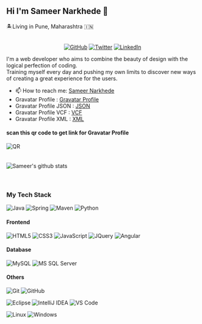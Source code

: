 ## Hi I'm Sameer Narkhede 👋

<!-- ![Sameer Narkhede](https://github.com/narkhedesam/narkhedesam/blob/master/sam.jpg "Sameer") -->

:desert_island:Living in Pune, Maharashtra :india:
<br/><br/>
<p align="center">
	<a href="https://github.com/narkhedesam"><img src="https://img.shields.io/github/followers/narkhedesam.svg?label=GitHub&style=social" alt="GitHub"></a>
	<a href="https://twitter.com/narkhedesam"><img src="https://img.shields.io/twitter/follow/narkhedesam?label=Twitter&style=social" alt="Twitter"></a>
	<a href="www.linkedin.com/in/sameer-narkhede"><img src="https://img.shields.io/badge/LinkedIn--_.svg?style=social&logo=linkedin" alt="LinkedIn"></a>
</p>
I'm a web developer who aims to combine the beauty of design with the logical perfection of coding. <br/>
Training myself every day and pushing my own limits to discover new ways of creating a great experience for the users.
<br/>

- 📫 How to reach me: [Sameer Narkhede](mailto:narkhedesam@gmail.com?subject=[GitHub]%20From%20Profile)
- Gravatar Profile : [Gravatar Profile](https://en.gravatar.com/sameernarkhede)
- Gravatar Profile JSON : [JSON](https://en.gravatar.com/sameernarkhede.json)	
- Gravatar Profile VCF : [VCF](https://en.gravatar.com/sameernarkhede.vcf)
- Gravatar Profile XML : [XML](https://en.gravatar.com/sameernarkhede.xml)
#### scan this qr code to get link for Gravatar Profile

![QR](https://en.gravatar.com/sameernarkhede.qr)
<br/><br/><br/>
![Sameer's github stats](https://github-readme-stats.vercel.app/api?username=narkhedesam&show_icons=true)
<br/><br/><br/>
### My Tech Stack

![Java](http://img.shields.io/badge/-Java-007396?style=flat-square&logo=java&logoColor=ffffff)
![Spring](http://img.shields.io/badge/-Spring-6DB33F?style=flat-square&logo=spring&logoColor=ffffff)
![Maven](http://img.shields.io/badge/-Maven-1565c0?style=flat-square&logo=apache-maven)
![Python](http://img.shields.io/badge/-Python-000000?style=flat-square&logo=python)

#### Frontend
![HTML5](https://img.shields.io/badge/-HTML5-%23E44D27?style=flat-square&logo=html5&logoColor=ffffff)
![CSS3](https://img.shields.io/badge/-CSS3-%231572B6?style=flat-square&logo=css3)
![JavaScript](https://img.shields.io/badge/-JavaScript-%23F7DF1C?style=flat-square&logo=javascript&logoColor=000000&labelColor=%23F7DF1C&color=%23FFCE5A)
![JQuery](https://img.shields.io/badge/-JQuery-%23F7DF1C?style=flat-square&logo=JQuery&logoColor=000000&labelColor=%23F7DF1C&color=%23FFCE5A)
![Angular](https://img.shields.io/badge/-Angular-red?style=flat-square&logo=angular&logoColor=ffffff)

#### Database
![MySQL](http://img.shields.io/badge/-MySQL-blue?style=flat-square&logo=MySQL&logoColor=ffffff)
![MS SQL Server](http://img.shields.io/badge/-MS%20SQL%20Server-CC2927?style=flat-square&logo=microsoft-sql-server&logoColor=ffffff)

#### Others
![Git](https://img.shields.io/badge/-Git-%23F05032?style=flat-square&logo=git&logoColor=%23ffffff)
![GitHub](https://img.shields.io/badge/-GitHub-181717?style=flat-square&logo=github)

![Eclipse](http://img.shields.io/badge/-Eclipse-2c225500?style=flat-square&logo=eclipse&logoColor=2c2255)
![IntelliJ IDEA](http://img.shields.io/badge/-IntelliJ%20IDEA-000000?style=flat-square&logo=intellij-idea&logoColor=ffffff)
![VS Code](http://img.shields.io/badge/-VS%20Code-007ACC?style=flat-square&logo=visual-studio-code&logoColor=ffffff)


![Linux](http://img.shields.io/badge/-Linux-A81D33?style=flat-square&logo=linux&logoColor=ffffff)
![Windows](http://img.shields.io/badge/-Windows-0078D6?style=flat-square&logo=windows&logoColor=ffffff)
